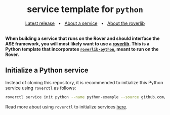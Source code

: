 <h1 align="center">service template for <code>python</code></h1>
<div align="center">
  <a href="https://github.com/VU-ASE/service-template-python/releases/latest">Latest release</a>
  <span>&nbsp;&nbsp;•&nbsp;&nbsp;</span>
  <a href="https://ase.vu.nl/docs/framework/glossary/service">About a service</a>
  <span>&nbsp;&nbsp;•&nbsp;&nbsp;</span>
  <a href="https://ase.vu.nl/docs/framework/glossary/roverlib">About the roverlib</a>
  <br />
</div>
<br/>

**When building a service that runs on the Rover and should interface the ASE framework, you will most likely want to use a [roverlib](https://ase.vu.nl/docs/framework/glossary/roverlib). This is a Python template that incorporates [`roverlib-python`](https://github.com/VU-ASE/roverlib-python), meant to run on the Rover.**

## Initialize a Python service

Instead of cloning this repository, it is recommended to initialize this Python service using `roverctl` as follows:

```bash
roverctl service init python --name python-example --source github.com/author/python-example
```

Read more about using `roverctl` to initialize services [here](https://ase.vu.nl/docs/framework/Software/rover/roverctl/usage#initialize-a-service).


